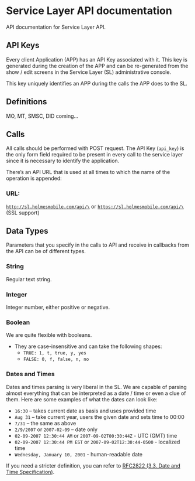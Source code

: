 Service Layer API documentation
===============================

API documentation for Service Layer API.


API Keys
--------

Every client Application (APP) has an API Key associated with it. This
key is generated during the creation of the APP and can be re-generated
from the show / edit screens in the Service Layer (SL) administrative
console.

This key uniquely identifies an APP during the calls the APP does to the
SL.

Definitions
-----------

MO, MT, SMSC, DID coming...

Calls
-----

All calls should be performed with POST request. The API Key (`api_key`)
is the only form field required to be present in every call to the
service layer since it is necessary to identify the application.

There’s an API URL that is used at all times to which the name of the
operation is appended:

### URL:
<code>http://sl.holmesmobile.com/api/\<operation></code> or
<code>https://sl.holmesmobile.com/api/\<operation></code> (SSL support)

Data Types
----------

Parameters that you specify in the calls to API and receive in callbacks
from the API can be of different types.

### String

Regular text string.

### Integer

Integer number, either positive or negative.

### Boolean

We are quite flexible with booleans.

-   They are case-insensitive and can take the following shapes:
    -   `TRUE: 1, t, true, y, yes`
    -   `FALSE: 0, f, false, n, no`

### Dates and Times

Dates and times parsing is very liberal in the SL. We are capable of
parsing almost everything that can be interpreted as a date / time or
even a clue of them. Here are some examples of what the dates can look
like:

-   `16:30` – takes current date as basis and uses provided time
-   `Aug 31` – take current year, users the given date and sets time
    to 00:00
-   `7/31` – the same as above
-   `2/9/2007` or `2007-02-09` – date only
-   `02-09-2007 12:30:44 AM` or `2007-09-02T00:30:44Z` - UTC (GMT)
    time
-   `02-09-2007 12:30:44 PM EST` or `2007-09-02T12:30:44-0500` -
    localized time
-   `Wednesday, January 10, 2001` - human-readable date

If you need a stricter definition, you can refer to [RFC2822 (3.3. Date
and Time Specification)](http://www.faqs.org/rfcs/rfc2822.html).


